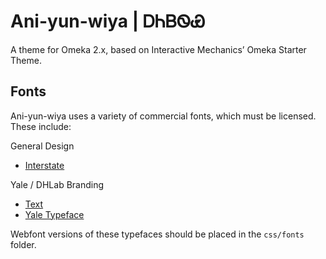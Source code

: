 # Ani-yun-wiya | ᎠᏂᏴᏫᏯ 
A theme for Omeka 2.x, based on Interactive Mechanics’ Omeka Starter Theme.

## Fonts
Ani-yun-wiya uses a variety of commercial fonts, which must be licensed.  These include:

General Design
* [Interstate](http://www.webtype.com/font/interstate-family/)

Yale / DHLab Branding
* [Text](https://www.myfonts.com/fonts/fw-alias/text/)
* [Yale Typeface](http://www.yale.edu/printer/typeface/)

Webfont versions of these typefaces should be placed in the `css/fonts` folder.

